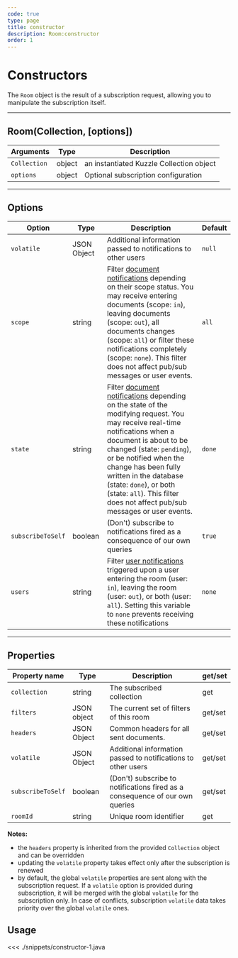 ```yaml
---
code: true
type: page
title: constructor
description: Room:constructor
order: 1
---
```


# Constructors

The `Room` object is the result of a subscription request, allowing you to manipulate the subscription itself.

---

## Room(Collection, [options])

| Arguments    | Type   | Description                              |
| ------------ | ------ | ---------------------------------------- |
| `Collection` | object | an instantiated Kuzzle Collection object |
| `options`    | object | Optional subscription configuration      |

---

## Options

| Option            | Type        | Description                                                                                                                                                                                                                                                                                                                                                                                                                     | Default |
| ----------------- | ----------- | ------------------------------------------------------------------------------------------------------------------------------------------------------------------------------------------------------------------------------------------------------------------------------------------------------------------------------------------------------------------------------------------------------------------------------- | ------- |
| `volatile`        | JSON Object | Additional information passed to notifications to other users                                                                                                                                                                                                                                                                                                                                                                   | `null`  |
| `scope`           | string      | Filter [document notifications](/sdk/android/3/essentials/notifications/#document-notification) depending on their scope status. You may receive entering documents (scope: `in`), leaving documents (scope: `out`), all documents changes (scope: `all`) or filter these notifications completely (scope: `none`). This filter does not affect pub/sub messages or user events.                                                | `all`   |
| `state`           | string      | Filter [document notifications](/sdk/android/3/essentials/notifications/#document-notification) depending on the state of the modifying request. You may receive real-time notifications when a document is about to be changed (state: `pending`), or be notified when the change has been fully written in the database (state: `done`), or both (state: `all`). This filter does not affect pub/sub messages or user events. | `done`  |
| `subscribeToSelf` | boolean     | (Don't) subscribe to notifications fired as a consequence of our own queries                                                                                                                                                                                                                                                                                                                                                    | `true`  |
| `users`           | string      | Filter [user notifications](/sdk/android/3/essentials/notifications/#user-notification) triggered upon a user entering the room (user: `in`), leaving the room (user: `out`), or both (user: `all`). Setting this variable to `none` prevents receiving these notifications                                                                                                                                                     | `none`  |

---

## Properties

| Property name     | Type        | Description                                                                  | get/set |
| ----------------- | ----------- | ---------------------------------------------------------------------------- | ------- |
| `collection`      | string      | The subscribed collection                                               | get     |
| `filters`         | JSON object | The current set of filters of this room                                      | get/set |
| `headers`         | JSON Object | Common headers for all sent documents.                                       | get/set |
| `volatile`        | JSON Object | Additional information passed to notifications to other users                | get/set |
| `subscribeToSelf` | boolean     | (Don't) subscribe to notifications fired as a consequence of our own queries | get/set |
| `roomId`          | string      | Unique room identifier                                                       | get     |

**Notes:**

- the `headers` property is inherited from the provided `Collection` object and can be overridden
- updating the `volatile` property takes effect only after the subscription is renewed
- by default, the global `volatile` properties are sent along with the subscription request. If a `volatile` option is provided during subscription, it will be merged with the global `volatile` for the subscription only. In case of conflicts, subscription `volatile` data takes priority over the global `volatile` ones.

## Usage

<<< ./snippets/constructor-1.java
